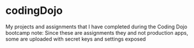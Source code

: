 # codingDojo
My projects and assignments that I have completed during the Coding Dojo bootcamp
note: Since these are assignments they and not production apps, some are uploaded with secret keys and settings exposed 
